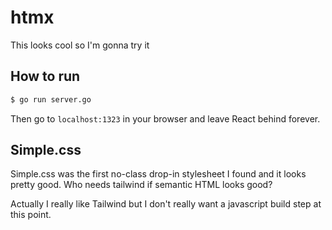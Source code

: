 # htmx
This looks cool so I'm gonna try it

## How to run

```sh
$ go run server.go
```

Then go to `localhost:1323` in your browser and leave React behind forever.

## Simple.css

Simple.css was the first no-class drop-in stylesheet I found and it looks pretty good. Who needs tailwind if semantic HTML looks good?

Actually I really like Tailwind but I don't really want a javascript build step at this point.
